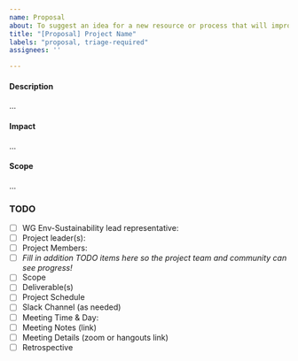 ```yaml
---
name: Proposal
about: To suggest an idea for a new resource or process that will improve cloud native environmental sustainability that you want to work on (if you have an idea that you don't personally want to work on, make a "suggestion")
title: "[Proposal] Project Name"
labels: "proposal, triage-required"
assignees: ''

---
```


<!-- Thank you for contributing to the WG!
    Please remind that an issue is not the place to ask a question.
    The README documents how to reach us https://github.com/cncf/wg-env-sustainability#meetings! 
    Thank you :) -->

#### Description
<!-- Describe your idea here -->

...

#### Impact
<!-- Describe your hopes for how this would reduce risk for the cloud native ecosystem.
    Who will this help? How will it help them? -->

...

#### Scope
<!-- How much effort will this take? ok to provide a range of options if or "not yet determined" for initial proposals.
    Feel free to include proposed tasks below or link a Google doc  -->

...

### TODO

- [ ] WG Env-Sustainability lead representative:
- [ ] Project leader(s):
- [ ] Project Members:
- [ ] _Fill in addition TODO items here so the project team and community can see progress!_
- [ ] Scope 
- [ ] Deliverable(s)
- [ ] Project Schedule
- [ ] Slack Channel (as needed)
- [ ] Meeting Time & Day:
- [ ] Meeting Notes (link)
- [ ] Meeting Details (zoom or hangouts link)
- [ ] Retrospective
